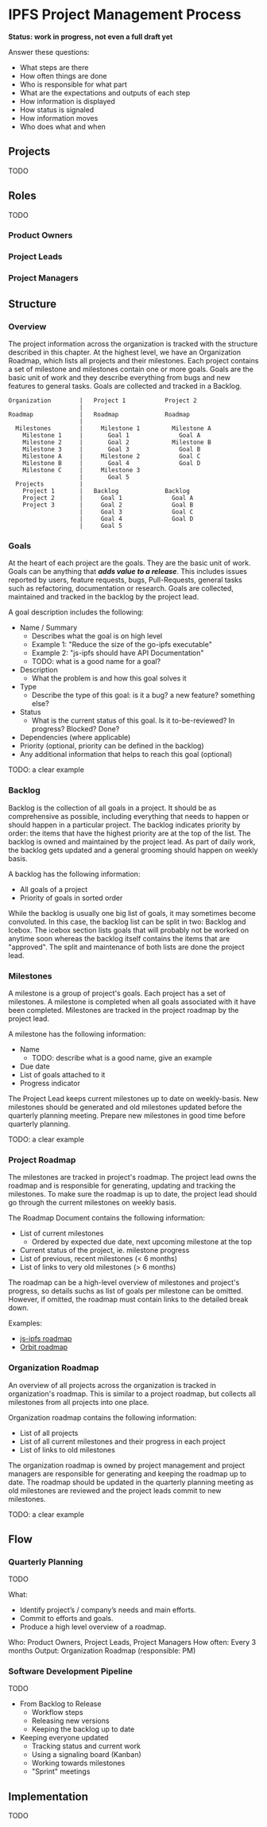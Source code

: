 # IPFS Project Management Process

**Status: work in progress, not even a full draft yet**

Answer these questions:
- What steps are there
- How often things are done
- Who is responsible for what part
- What are the expectations and outputs of each step
- How information is displayed
- How status is signaled
- How information moves
- Who does what and when

## Projects
TODO

## Roles
TODO
### Product Owners
### Project Leads
### Project Managers

## Structure

### Overview
The project information across the organization is tracked with the structure described in this chapter. At the highest level, we have an Organization Roadmap, which lists all projects and their milestones. Each project contains a set of milestone and milestones contain one or more goals. Goals are the basic unit of work and they describe everything from bugs and new features to general tasks. Goals are collected and tracked in a Backlog.

```
Organization        |   Project 1           Project 2
                    |  
Roadmap             |   Roadmap             Roadmap  
                    |  
  Milestones        |     Milestone 1         Milestone A
    Milestone 1     |       Goal 1              Goal A
    Milestone 2     |       Goal 2            Milestone B
    Milestone 3     |       Goal 3              Goal B
    Milestone A     |     Milestone 2           Goal C
    Milestone B     |       Goal 4              Goal D
    Milestone C     |     Milestone 3      
                    |       Goal 5      
  Projects          |  
    Project 1       |   Backlog             Backlog
    Project 2       |     Goal 1              Goal A
    Project 3       |     Goal 2              Goal B
                    |     Goal 3              Goal C
                    |     Goal 4              Goal D
                    |     Goal 5
```

### Goals
At the heart of each project are the goals. They are the basic unit of work. Goals can be anything that ***adds value to a release***. This includes issues reported by users, feature requests, bugs, Pull-Requests, general tasks such as refactoring, documentation or research. Goals are collected, maintained and tracked in the backlog by the project lead.

A goal description includes the following:
- Name / Summary
  - Describes what the goal is on high level
  - Example 1: "Reduce the size of the go-ipfs executable"
  - Example 2: "js-ipfs should have API Documentation"
  - TODO: what is a good name for a goal?
- Description
  - What the problem is and how this goal solves it
- Type
  - Describe the type of this goal: is it a bug? a new feature? something else?
- Status
  - What is the current status of this goal. Is it to-be-reviewed? In progress? Blocked? Done?
- Dependencies (where applicable)
- Priority (optional, priority can be defined in the backlog)
- Any additional information that helps to reach this goal (optional)

TODO: a clear example

### Backlog
Backlog is the collection of all goals in a project. It should be as comprehensive as possible, including everything that needs to happen or should happen in a particular project. The backlog indicates priority by order: the items that have the highest priority are at the top of the list. The backlog is owned and maintained by the project lead. As part of daily work, the backlog gets updated and a general grooming should happen on weekly basis.

A backlog has the following information:
- All goals of a project
- Priority of goals in sorted order

While the backlog is usually one big list of goals, it may sometimes become convoluted. In this case, the backlog list can be split in two: Backlog and Icebox. The icebox section lists goals that will probably not be worked on anytime soon whereas the backlog itself contains the items that are "approved". The split and maintenance of both lists are done the project lead.

### Milestones
A milestone is a group of project's goals. Each project has a set of milestones. A milestone is completed when all goals associated with it have been completed. Milestones are tracked in the project roadmap by the project lead.

A milestone has the following information:
- Name
  - TODO: describe what is a good name, give an example
- Due date
- List of goals attached to it
- Progress indicator

The Project Lead keeps current milestones up to date on weekly-basis. New milestones should be generated and old milestones updated before the quarterly planning meeting. Prepare new milestones in good time before quarterly planning.

TODO: a clear example

### Project Roadmap
The milestones are tracked in project's roadmap. The project lead owns the roadmap and is responsible for generating, updating and tracking the milestones. To make sure the roadmap is up to date, the project lead should go through the current milestones on weekly basis.

The Roadmap Document contains the following information:
- List of current milestones
  - Ordered by expected due date, next upcoming milestone at the top
- Current status of the project, ie. milestone progress
- List of previous, recent milestones (< 6 months)
- List of links to very old milestones (> 6 months)

The roadmap can be a high-level overview of milestones and project's progress, so details suchs as list of goals per milestone can be omitted. However, if omitted, the roadmap must contain links to the detailed break down.

Examples:
- [js-ipfs roadmap](https://github.com/ipfs/js-ipfs/blob/master/ROADMAP.md#ipfs-javascript-implementation-roadmap)
- [Orbit roadmap](https://github.com/haadcode/orbit/blob/master/ROADMAP.md#orbit---roadmap)

### Organization Roadmap
An overview of all projects across the organization is tracked in organization's roadmap. This is similar to a project roadmap, but collects all milestones from all projects into one place.

Organization roadmap contains the following information:
- List of all projects
- List of all current milestones and their progress in each project
- List of links to old milestones

The organization roadmap is owned by project management and project managers are responsible for generating and keeping the roadmap up to date. The roadmap should be updated in the quarterly planning meeting as old milestones are reviewed and the project leads commit to new milestones.

TODO: a clear example

## Flow

### Quarterly Planning
TODO

What:
- Identify project’s / company’s needs and main efforts.
- Commit to efforts and goals.
- Produce a high level overview of a roadmap.

Who: Product Owners, Project Leads, Project Managers
How often: Every 3 months
Output: Organization Roadmap (responsible: PM)

### Software Development Pipeline
TODO

- From Backlog to Release
    - Workflow steps
    - Releasing new versions
    - Keeping the backlog up to date
- Keeping everyone updated
    - Tracking status and current work
    - Using a signaling board (Kanban)
    - Working towards milestones
    - "Sprint" meetings

## Implementation
TODO
